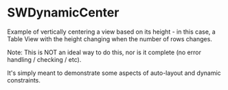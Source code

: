 # SWDynamicCenter

Example of vertically centering a view based on its height - in this case, a Table View with the height changing when the number of rows changes.

Note: This is NOT an ideal way to do this, nor is it complete (no error handling / checking / etc). 

It's simply meant to demonstrate some aspects of auto-layout and dynamic constraints.
